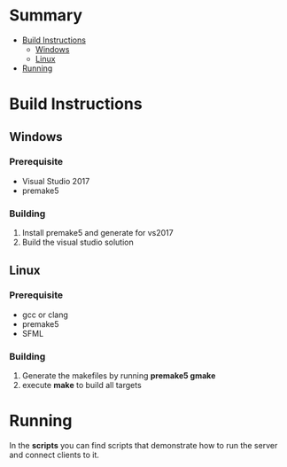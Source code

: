# Summary
* [Build Instructions](#build-instructions)
    * [Windows](#windows)
    * [Linux](#linux)
* [Running](#running)
# Build Instructions
## Windows
### Prerequisite
* Visual Studio 2017
* premake5

### Building
1. Install premake5 and generate for vs2017
2. Build the visual studio solution

## Linux
### Prerequisite
* gcc or clang
* premake5
* SFML 

### Building
1. Generate the makefiles by running **premake5 gmake**
2. execute **make** to build all targets

# Running
In the **scripts** you can find scripts that demonstrate how to run the server and connect clients to it.